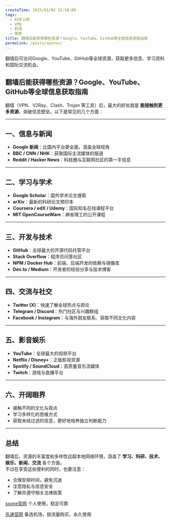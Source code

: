 ```yaml
---
createTime: 2025/01/02 12:58:00
tags:
  - 科学上网
  - VPN
  - 机场
  - 推荐
title: 翻墙后能获得哪些资源？Google、YouTube、GitHub等全球信息获取指南
permalink: /posts/vpnres/
---
```


翻墙后可访问Google、YouTube、GitHub等全球资源，获取更多信息、学习资料和国际交流机会。

<!-- more -->

## 翻墙后能获得哪些资源？Google、YouTube、GitHub等全球信息获取指南

翻墙（VPN、V2Ray、Clash、Trojan 等工具）后，最大的好处就是 **能接触到更多资源**，突破信息壁垒。以下是常见的几个方面：

---

## 一、信息与新闻

- **Google 新闻**：比国内平台更全面，涵盖全球视角  
- **BBC / CNN / NHK**：获取国际主流媒体的报道  
- **Reddit / Hacker News**：科技圈与互联网社区的第一手信息  

---

## 二、学习与学术

- **Google Scholar**：国外学术论文搜索  
- **arXiv**：最新的科研论文预印本  
- **Coursera / edX / Udemy**：国际知名在线课程平台  
- **MIT OpenCourseWare**：麻省理工的公开课程  

---

## 三、开发与技术

- **GitHub**：全球最大的开源代码托管平台  
- **Stack Overflow**：程序员问答社区  
- **NPM / Docker Hub**：前端、后端开发的依赖与镜像库  
- **Dev.to / Medium**：开发者的经验分享与技术博客  

---

## 四、交流与社交

- **Twitter (X)**：快速了解全球热点与舆论  
- **Telegram / Discord**：热门社区与兴趣群组  
- **Facebook / Instagram**：与海外朋友联系、获取不同文化内容  

---

## 五、影音娱乐

- **YouTube**：全球最大的视频平台  
- **Netflix / Disney+**：正版影视资源  
- **Spotify / SoundCloud**：高质量音乐流媒体  
- **Twitch**：游戏与直播平台  

---

## 六、开阔眼界

- 接触不同的文化与观点  
- 学习多样化的思维方式  
- 获取未经过滤的信息，更好地培养独立判断能力  

---

## 总结

翻墙后，资源的丰富度和多样性远超本地网络环境，涵盖了 **学习、科研、技术、娱乐、新闻、交流** 各个方面。  
不过在享受这些便利的同时，也要注意：  

- 合理安排时间，避免沉迷  
- 注意隐私与信息安全  
- 了解并遵守相关法律政策  

[ssone官网](https://hello-ssone.com/register?aff=QpXdVaKY) 个人使用，稳定可靠

[乐速官网](https://www.luxd.uk/#/register?code=mquP7UE5) 备选机场，按流量购买，永久使用

